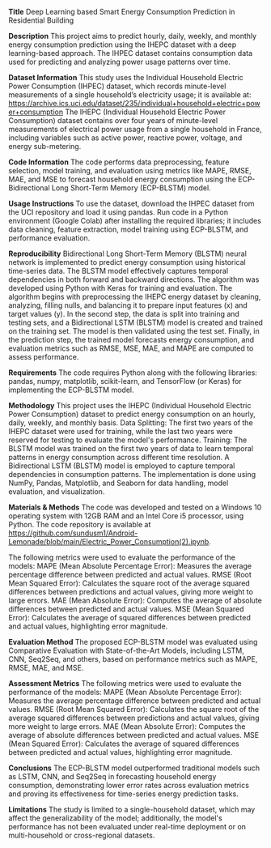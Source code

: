 **Title**
Deep Learning based Smart Energy Consumption Prediction in Residential Building

**Description**
This project aims to predict hourly, daily, weekly, and monthly energy consumption prediction using the IHEPC dataset with a deep learning-based approach. The IHPEC dataset contains consumption data used for predicting and analyzing power usage patterns over time.

**Dataset Information**
This study uses the Individual Household Electric Power Consumption (IHPEC) dataset, which records minute-level measurements of a single household’s electricity usage; it is available at:
https://archive.ics.uci.edu/dataset/235/individual+household+electric+power+consumption
The IHEPC (Individual Household Electric Power Consumption) dataset contains over four years of minute-level measurements of electrical power usage from a single household in France, including variables such as active power, reactive power, voltage, and energy sub-metering.

**Code Information**
The code performs data preprocessing, feature selection, model training, and evaluation using metrics like MAPE, RMSE, MAE, and MSE to forecast household energy consumption using the ECP-Bidirectional Long Short-Term Memory (ECP-BLSTM) model.

**Usage Instructions**
To use the dataset, download the IHPEC dataset from the UCI repository and load it using pandas. Run code in a Python environment (Google Colab) after installing the required libraries; it includes data cleaning, feature extraction, model training using ECP-BLSTM, and performance evaluation.

**Reproducibility**
Bidirectional Long Short-Term Memory (BLSTM) neural network is implemented to predict energy consumption using historical time-series data. The BLSTM model effectively captures temporal dependencies in both forward and backward directions. The algorithm was developed using Python with Keras for training and evaluation.
The algorithm begins with preprocessing the IHEPC energy dataset by cleaning, analyzing, filling nulls, and balancing it to prepare input features (x) and target values (y). In the second step, the data is split into training and testing sets, and a Bidirectional LSTM (BLSTM) model is created and trained on the training set. The model is then validated using the test set. Finally, in the prediction step, the trained model forecasts energy consumption, and evaluation metrics such as RMSE, MSE, MAE, and MAPE are computed to assess performance.

**Requirements**
The code requires Python along with the following libraries: pandas, numpy, matplotlib, scikit-learn, and TensorFlow (or Keras) for implementing the ECP-BLSTM model.

**Methodology**
 This project uses the IHEPC (Individual Household Electric Power Consumption) dataset to predict energy consumption on an hourly, daily, weekly, and monthly basis. 
 Data Splitting: The first two years of the IHEPC dataset were used for training, while the last two years were reserved for testing to evaluate the model's performance.
Training: The BLSTM model was trained on the first two years of data to learn temporal patterns in energy consumption across different time resolution.
A Bidirectional LSTM (BLSTM) model is employed to capture temporal dependencies in consumption patterns. 
The implementation is done using NumPy, Pandas, Matplotlib, and Seaborn for data handling, model evaluation, and visualization.

**Materials & Methods**
The code was developed and tested on a Windows 10 operating system with 12GB RAM and an Intel Core i5 processor, using Python. The code repository is available at
https://github.com/sundusm1/Android-Lemonade/blob/main/Electric_Power_Consumption(2).ipynb. 

The following metrics were used to evaluate the performance of the models:
MAPE (Mean Absolute Percentage Error): Measures the average percentage difference between predicted and actual values.
RMSE (Root Mean Squared Error): Calculates the square root of the average squared differences between predictions and actual values, giving more weight to large errors.
MAE (Mean Absolute Error): Computes the average of absolute differences between predicted and actual values.
MSE (Mean Squared Error): Calculates the average of squared differences between predicted and actual values, highlighting error magnitude.

**Evaluation Method**
The proposed ECP-BLSTM model was evaluated using Comparative Evaluation with State-of-the-Art Models, including LSTM, CNN, Seq2Seq, and others, based on performance metrics such as MAPE, RMSE, MAE, and MSE.

**Assessment Metrics**
The following metrics were used to evaluate the performance of the models:
MAPE (Mean Absolute Percentage Error): Measures the average percentage difference between predicted and actual values.
RMSE (Root Mean Squared Error): Calculates the square root of the average squared differences between predictions and actual values, giving more weight to large errors.
MAE (Mean Absolute Error): Computes the average of absolute differences between predicted and actual values.
MSE (Mean Squared Error): Calculates the average of squared differences between predicted and actual values, highlighting error magnitude.

**Conclusions**
The ECP-BLSTM model outperformed traditional models such as LSTM, CNN, and Seq2Seq in forecasting household energy consumption, demonstrating lower error rates across evaluation metrics and proving its effectiveness for time-series energy prediction tasks.

**Limitations** 
The study is limited to a single-household dataset, which may affect the generalizability of the model; additionally, the model's performance has not been evaluated under real-time deployment or on multi-household or cross-regional datasets.


